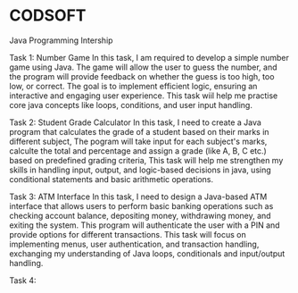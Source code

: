 # CODSOFT
Java Programming Intership


Task 1: Number Game
In this task, I am required to develop a simple number game using Java. The game will allow the user to guess the number, and the program will provide feedback on whether the guess is too high, too low, or correct. The goal is to implement efficient logic, ensuring an interactive and engaging user experience. This task wiil help me practise core java concepts like loops, conditions, and user input handling.

Task 2: Student Grade Calculator
In this task, I need to create a Java program that calculates the grade of a student based on their marks in different subject, The pogram will take input for each subject's marks, calculte the total and percentage and assign a grade (like A, B, C etc.) based on predefined grading criteria, This task will help me strengthen my skills in handling input, output, and logic-based decisions in java, using conditional statements and basic arithmetic operations. 

Task 3: ATM Interface
In this task, I need to design a Java-based ATM interface that allows users to perform basic banking operations such as checking account balance, depositing money, withdrawing money, and exiting the system. This program will authenticate the user with a PIN and provide options for different transactions. This task will focus on implementing menus, user authentication, and transaction handling, exchanging my understanding of Java loops, conditionals and input/output handling.

Task 4: 
